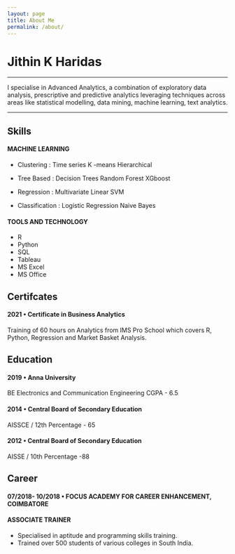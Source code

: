 ```yaml
---
layout: page
title: About Me
permalink: /about/
---
```


Jithin K Haridas
========

* * * * *

I specialise in Advanced Analytics, a combination of exploratory data
analysis, prescriptive and predictive analytics leveraging techniques
across areas like statistical modelling, data mining, machine learning,
text analytics.

* * * * *

Skills
------

#### MACHINE LEARNING

-   Clustering : Time series K -means Hierarchical

-   Tree Based : Decision Trees Random Forest XGboost

-   Regression : Multivariate Linear SVM

-   Classification : Logistic Regression Naive Bayes

#### TOOLS AND TECHNOLOGY

-   R
-   Python
-   SQL
-   Tableau
-   MS Excel
-   MS Office

Certifcates
-----------

#### 2021 • Certificate in Business Analytics

Training of 60 hours on Analytics from IMS Pro School which covers R,
Python, Regression and Market Basket Analysis.

Education
---------

#### 2019 • Anna University

BE Electronics and Communication Engineering CGPA - 6.5 

#### 2014 • Central Board of Secondary Education 

AISSCE / 12th Percentage - 65 

#### 2012 • Central Board of Secondary Education 

AISSE / 10th Percentage -88

Career
------

#### 07/2018- 10/2018 • FOCUS ACADEMY FOR CAREER ENHANCEMENT, COIMBATORE

#### ASSOCIATE TRAINER

-   Specialised in aptitude and programming skills training.
-   Trained over 500 students of various colleges in South India.
